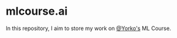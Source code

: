 # mlcourse.ai
In this repository, I aim to store my work on [@Yorko's](https://github.com/Yorko) ML Course.

